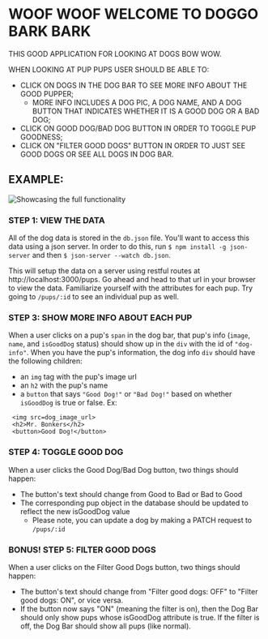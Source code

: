 # WOOF WOOF WELCOME TO DOGGO BARK BARK

THIS GOOD APPLICATION FOR LOOKING AT DOGS BOW WOW.

WHEN LOOKING AT PUP PUPS USER SHOULD BE ABLE TO:
 - CLICK ON DOGS IN THE DOG BAR TO SEE MORE INFO ABOUT THE GOOD PUPPER;
   - MORE INFO INCLUDES A DOG PIC, A DOG NAME, AND A DOG BUTTON THAT INDICATES
     WHETHER IT IS A GOOD DOG OR A BAD DOG;
 - CLICK ON GOOD DOG/BAD DOG BUTTON IN ORDER TO TOGGLE PUP GOODNESS;
 - CLICK ON "FILTER GOOD DOGS" BUTTON IN ORDER TO JUST SEE GOOD DOGS OR SEE
   ALL DOGS IN DOG BAR.

## EXAMPLE:
![Showcasing the full functionality](woof-woof-demo.gif)

### STEP 1: VIEW THE DATA

All of the dog data is stored in the `db.json` file. You'll want to access this data
using a json server. In order to do this, run `$ npm install -g json-server` and
then `$ json-server --watch db.json`.

This will setup the data on a server using restful routes at http://localhost:3000/pups.
Go ahead and head to that url in your browser to view the data.
Familiarize yourself with the attributes for each pup. Try going to `/pups/:id` to see an individual pup as well.

<!-- ### STEP 2: ADD PUPS TO DOG BAR
On the page, there is a `div` with the id of `"dog-bar"`. On page load, make a fetch
to get all of the pup objects. When you have this information, you'll need to add
a `span` with the pup's name to the dog bar (ex: `<span>Mr. Bonkers</span>`). -->

### STEP 3: SHOW MORE INFO ABOUT EACH PUP
When a user clicks on a pup's `span` in the dog bar, that pup's info (`image`, `name`, and `isGoodDog` status) should show up in the `div` with the id of `"dog-info"`.
When you have the pup's information, the dog info `div` should have the following children:
 - an `img` tag with the pup's image url
 - an `h2` with the pup's name
 - a `button` that says `"Good Dog!"` or `"Bad Dog!"` based on whether `isGoodDog` is true or false.
 Ex:
 ```
  <img src=dog_image_url>
  <h2>Mr. Bonkers</h2>
  <button>Good Dog!</button>
 ```

### STEP 4: TOGGLE GOOD DOG
 When a user clicks the Good Dog/Bad Dog button, two things should happen:
  - The button's text should change from Good to Bad or Bad to Good
  - The corresponding pup object in the database should be updated to reflect the new isGoodDog value
    - Please note, you can update a dog by making a PATCH request to `/pups/:id`

### BONUS! STEP 5: FILTER GOOD DOGS 
When a user clicks on the Filter Good Dogs button, two things should happen:
 - The button's text should change from "Filter good dogs: OFF" to "Filter good dogs: ON", or vice versa.
 - If the button now says "ON" (meaning the filter is on), then the Dog Bar should only show pups whose isGoodDog attribute is true. If the filter is off, the Dog Bar should show all pups (like normal).
